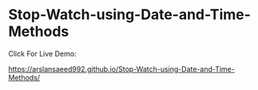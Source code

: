 # Stop-Watch-using-Date-and-Time-Methods

Click For Live Demo:

https://arslansaeed992.github.io/Stop-Watch-using-Date-and-Time-Methods/
